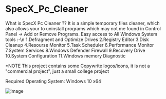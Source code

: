 # SpecX_Pc_Cleaner

What is SpecX Pc Cleaner ??
It is a simple temporary files cleaner, which also allows your to uninstall programs which may not me found in Control Panel -> Add or Remove Programs.
Easy access to All Windows System tools :-\n
1.Defragment and Optimize Drives
2.Registry Editor
3.Disk Cleanup
4.Resourse Monitor
5.Task Scheduler
6.Performance Monitor
7.System Services
8.Windows Defender Firewall
9.Recovery Drive
10.System Configuration 
11.Windows memory Diagnostic


*NOTE
This project contains some Copywrite logos/icons, it is not a "commercial project", just a small college project

Required Operating System: Windows 10 x64

![image](https://user-images.githubusercontent.com/66820639/112968119-99088c80-9169-11eb-9058-e92a5f839c06.png)
